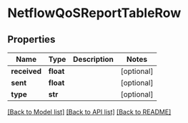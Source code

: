 # NetflowQoSReportTableRow

## Properties
Name | Type | Description | Notes
------------ | ------------- | ------------- | -------------
**received** | **float** |  | [optional] 
**sent** | **float** |  | [optional] 
**type** | **str** |  | [optional] 

[[Back to Model list]](../README.md#documentation-for-models) [[Back to API list]](../README.md#documentation-for-api-endpoints) [[Back to README]](../README.md)


